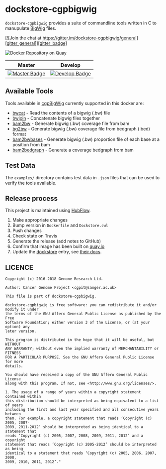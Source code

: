 # dockstore-cgpbigwig

`dockstore-cgpbigwig` provides a suite of commandline tools written in C to manupulate [BigWig] files.

[![Join the chat at https://gitter.im/dockstore-cgpbigwig/general][gitter_general]][gitter_badge]

[![Docker Repository on Quay][quaystatus]][dockstore]

| Master                                        | Develop                                         |
| --------------------------------------------- | ----------------------------------------------- |
| [![Master Badge][travis-master]][travis-base] | [![Develop Badge][travis-develop]][travis-base] |

## Available Tools

Tools available in [cgpBigWig] currently supported in this docker are:

* [bwcat] - Read the contents of a bigwig (.bw) file
* [bwjoin] - Concatenate bigwig files together
* [bam2bw] - Generate bigwig (.bw) coverage file from bam
* [bg2bw] - Generate bigwig (.bw) coverage file from bedgraph (.bed) format
* [bam2bwbases] - Generate bigwig (.bw) proportion file of each base at a position from bam
* [bam2bedgraph] - Generate a coverage bedgraph from bam

## Test Data

The `examples/` directory contains test data in `.json` files that can be used to verify the tools available.

## Release process

This project is maintained using [HubFlow].

1. Make appropriate changes
1. Bump version in `Dockerfile` and `Dockstore.cwl`
1. Push changes
1. Check state on Travis
1. Generate the release (add notes to GitHub)
1. Confirm that image has been built on [quay.io]
1. Update the [dockstore] entry, see [their docs][dockstore_intro].

## LICENCE

```
Copyright (c) 2016-2018 Genome Research Ltd.

Author: Cancer Genome Project <cgpit@sanger.ac.uk>

This file is part of dockstore-cgpbigwig.

dockstore-cgpbigwig is free software: you can redistribute it and/or modify it under
the terms of the GNU Affero General Public License as published by the Free
Software Foundation; either version 3 of the License, or (at your option) any
later version.

This program is distributed in the hope that it will be useful, but WITHOUT
ANY WARRANTY; without even the implied warranty of MERCHANTABILITY or FITNESS
FOR A PARTICULAR PURPOSE. See the GNU Affero General Public License for more
details.

You should have received a copy of the GNU Affero General Public License
along with this program. If not, see <http://www.gnu.org/licenses/>.

1. The usage of a range of years within a copyright statement contained within
this distribution should be interpreted as being equivalent to a list of years
including the first and last year specified and all consecutive years between
them. For example, a copyright statement that reads ‘Copyright (c) 2005, 2007-
2009, 2011-2012’ should be interpreted as being identical to a statement that
reads ‘Copyright (c) 2005, 2007, 2008, 2009, 2011, 2012’ and a copyright
statement that reads ‘Copyright (c) 2005-2012’ should be interpreted as being
identical to a statement that reads ‘Copyright (c) 2005, 2006, 2007, 2008,
2009, 2010, 2011, 2012’."
```

<!-- References -->
[BigWig]: https://genome.ucsc.edu/goldenpath/help/bigWig.html
[HubFlow]: https://datasift.github.io/gitflow/
[quay.io]: https://quay.io/repository/wtsicgp/dockstore-cgpbigwig?tab=builds
[dockstore]: https://dockstore.org/containers/quay.io/wtsicgp/dockstore-cgpbigwig
[dockstore_intro]: https://dockstore.org/docs/getting-started-with-dockstore
[cgpBigWig]: https://github.com/cancerit/cgpBigWig
[bwcat]: https://github.com/cancerit/cgpBigWig#bwcat
[bwjoin]: https://github.com/cancerit/cgpBigWig#bwjoin
[bam2bw]: https://github.com/cancerit/cgpBigWig#bam2bw
[bg2bw]: https://github.com/cancerit/cgpBigWig#bg2bw
[bam2bwbases]: https://github.com/cancerit/cgpBigWig#bam2bwbases
[bam2bedgraph]: https://github.com/cancerit/cgpBigWig#bam2bedgraph

<!-- Travis -->
[travis-base]: https://travis-ci.org/cancerit/dockstore-cgpbigwig
[travis-master]: https://travis-ci.org/cancerit/dockstore-cgpbigwig.svg?branch=master
[travis-develop]: https://travis-ci.org/cancerit/dockstore-cgpbigwig.svg?branch=develop

<!-- Quay -->
[quaystatus]: https://quay.io/repository/wtsicgp/dockstore-cgpbigwig/status "Docker Repository on Quay"

<!-- Gitter -->
[gitter_general]: https://badges.gitter.im/dockstore-cgpbigwig/general.svg
[gitter_badge]: https://gitter.im/dockstore-cgpbigwig/general?utm_source=badge&utm_medium=badge&utm_campaign=pr-badge&utm_content=badge
